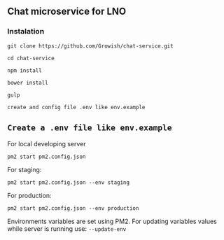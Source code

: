 ## Chat microservice for LNO

### Instalation
```git clone https://github.com/Growish/chat-service.git```

```cd chat-service```

```npm install```

```bower install```

```gulp```

```create and config file .env like env.example```

```Create a .env file like env.example```
------



For local developing server

```pm2 start pm2.config.json```

For staging:

```pm2 start pm2.config.json --env staging```

For production:

```pm2 start pm2.config.json --env production```

Environments variables are set using PM2. For updating variables values while server is running use: ```--update-env```